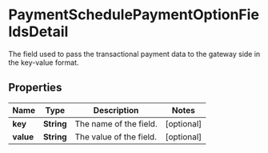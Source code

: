 

# PaymentSchedulePaymentOptionFieldsDetail

The field used to pass the transactional payment data to the gateway side in the key-value format. 

## Properties

| Name | Type | Description | Notes |
|------------ | ------------- | ------------- | -------------|
|**key** | **String** | The name of the field.  |  [optional] |
|**value** | **String** | The value of the field.  |  [optional] |



